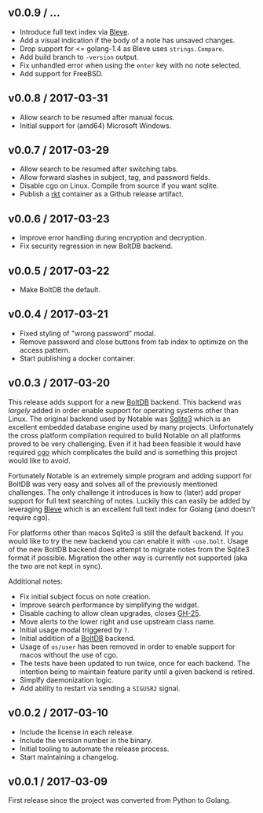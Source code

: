 ## v0.0.9 / ...

* Introduce full text index via [Bleve](http://www.blevesearch.com/).
* Add a visual indication if the body of a note has unsaved changes.
* Drop support for <= golang-1.4 as Bleve uses `strings.Compare`.
* Add build branch to `-version` output.
* Fix unhandled error when using the `enter` key with no note selected.
* Add support for FreeBSD.

## v0.0.8 / 2017-03-31

* Allow search to be resumed after manual focus.
* Initial support for (amd64) Microsoft Windows.

## v0.0.7 / 2017-03-29

* Allow search to be resumed after switching tabs.
* Allow forward slashes in subject, tag, and password fields.
* Disable cgo on Linux. Compile from source if you want sqlite.
* Publish a [rkt](https://coreos.com/rkt/) container as a Github release artifact.

## v0.0.6 / 2017-03-23

* Improve error handling during encryption and decryption.
* Fix security regression in new BoltDB backend.

## v0.0.5 / 2017-03-22

* Make BoltDB the default.

## v0.0.4 / 2017-03-21

* Fixed styling of "wrong password" modal.
* Remove password and close buttons from tab index to optimize on the access pattern.
* Start publishing a docker container.

## v0.0.3 / 2017-03-20

This release adds support for a new
[BoltDB](https://github.com/boltdb/bolt) backend.  This backend was
*largely* added in order enable support for operating systems other
than Linux. The original backend used by Notable was
[Sqlite3](https://www.sqlite.org/) which is an excellent embedded
database engine used by many projects. Unfortunately the cross
platform compilation required to build Notable on all platforms proved
to be very challenging. Even if it had been feasible it would have
required [cgo](https://golang.org/cmd/cgo/) which complicates the
build and is something this project would like to avoid.

Fortunately Notable is an extremely simple program and adding support
for BoltDB was very easy and solves all of the previously mentioned
challenges. The only challenge it introduces is how to (later) add
proper support for full text searching of notes. Luckily this can
easily be added by leveraging [Bleve](http://www.blevesearch.com/)
which is an excellent full text index for Golang (and doesn't require
cgo).

For platforms other than macos Sqlite3 is still the default backend.
If you would like to try the new backend you can enable it with
`-use.bolt`. Usage of the new BoltDB backend does attempt to migrate
notes from the Sqlite3 format if possible. Migration the other way is
currently not supported (aka the two are not kept in sync).

Additional notes:

* Fix initial subject focus on note creation.
* Improve search performance by simplifying the widget.
* Disable caching to allow clean upgrades, closes [GH-25](https://github.com/jmcfarlane/notable/issues/25).
* Move alerts to the lower right and use upstream class name.
* Initial usage modal triggered by `?`.
* Initial addition of a [BoltDB](https://github.com/boltdb/bolt) backend.
* Usage of `os/user` has been removed in order to enable support for
  macos without the use of cgo.
* The tests have been updated to run twice, once for each backend. The
  intention being to maintain feature parity until a given backend is
  retired.
* Simplfy daemonization logic.
* Add ability to restart via sending a `SIGUSR2` signal.


## v0.0.2 / 2017-03-10

* Include the license in each release.
* Include the version number in the binary.
* Initial tooling to automate the release process.
* Start maintaining a changelog.

## v0.0.1 / 2017-03-09

First release since the project was converted from Python to Golang.
